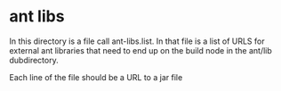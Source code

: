 # ant libs
In this directory is a file call ant-libs.list.  In that file is a list of URLS for external ant libraries that need to end up on the build node in the ant/lib dubdirectory.

Each line of the file should be a URL to a jar file

